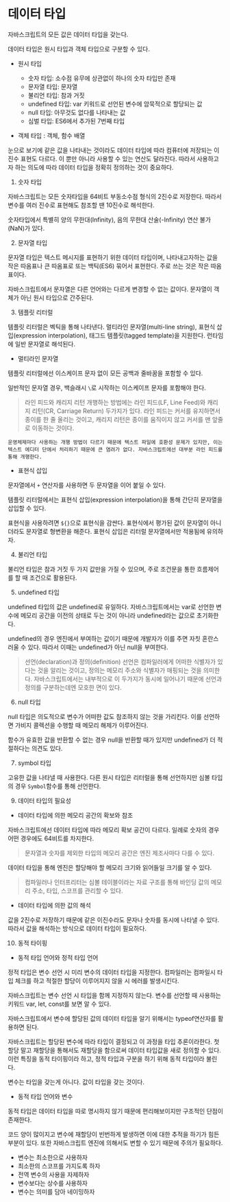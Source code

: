 # 데이터 타입

자바스크립트의 모든 값은 데이터 타입을 갖는다.

데이터 타입은 원시 타입과 객체 타입으로 구분할 수 있다.

- 원시 타입
    + 숫자 타입: 소수점 유무에 상관없이 하나의 숫자 타입만 존재
    + 문자열 타입: 문자열
    + 불리언 타입: 참과 거짓
    + undefined 타입: var 키워드로 선언된 변수에 암묵적으로 할당되는 값
    + null 타입: 아무것도 없다를 나타내는 값
    + 심벌 타입: ES6에서 추가된 7번째 타입

- 객체 타입 : 객체, 함수 배열

눈으로 보기에 같은 값을 나타내는 것이라도 데이터 타입에 따라 컴퓨터에 저장되는 이진수 표현도 다르다. 이 뿐만 아니라 사용할 수 있는 연산도 달라진다. 따라서 사용하고자 하는 의도에 따라 데이터 타입을 정확히 정의하는 것이 중요하다.

1. 숫자 타입

자바스크립트는 모든 숫자타입을 64비트 부동소수점 형식의 2진수로 저장한다. 따라서 변수를 여러 진수로 표현해도 참조할 땐 10진수로 해석한다.

숫자타입에서 특별히 양의 무한대(Infinity), 음의 무한대 산술(-Infinity) 연산 불가(NaN)가 있다. 

2. 문자열 타입

문자열 타입은 텍스트 메시지를 표현하기 위한 데이터 타입이며, 나타내고자하는 값을 작은 따옴표나 큰 따옴표로 또는 백틱(ES6) 묶어서 표현한다. 주로 쓰는 것은 작은 따옴표이다.

자바스크립트에서 문자열은 다른 언어와는 다르게 변경할 수 없는 값이다. 문자열이 객체가 아닌 원시 타입으로 간주된다.

3. 템플릿 리터럴

템플릿 리터럴은 벡틱을 통해 나타낸다. 멀티라인 문자열(multi-line string), 표현식 삽입(expression interpolation), 태그드 템플릿(tagged template)을 지원한다. 런타임에 일반 문자열로 해석된다.

- 멀티라인 문자열

템플릿 리터럴에선 이스케이프 문자 없이 모든 공백과 줄바꿈을 포함할 수 있다.

일반적인 문자열 경우, 백슬래시 `\`로 시작하는 이스케이프 문자를 포함해야 한다. 

>라인 피드와 캐리지 리턴
    개행하는 방법에는 라인 피드(LF, Line Feed)와 캐리지 리턴(CR, Carriage Return) 두가지가 있다. 라인 피드는 커서를 유지하면서 종이를 한 줄 올리는 것이고, 캐리지 리턴은 종이를 움직이지 않고 커서를 맨 앞줄로 이동하는 것이다.

    운영체제마다 사용하는 개행 방법이 다르기 때문에 텍스트 파일에 호환성 문제가 있지만, 이는 텍스트 에디터 단에서 처리하기 때문에 큰 염려가 없다. 자바스크립트에선 대부분 라인 피드를 통해 개행한다.

- 표현식 삽입

문자열에서 `+` 연산자를 사용하면 두 문자열을 이어 붙일 수 있다. 

템플릿 리터럴에서는 표현식 삽입(expression interpolation)을 통해 간단히 문자열을 삽입할 수 있다.

표현식을 사용하려면 `${}`으로 표현식을 감싼다. 표현식에서 평가된 값이 문자열이 아니더라도 문자열로 형변환을 해준다. 표현식 삽입은 리터럴 문자열에서만 적용됨에 유의하자.

4. 불리언 타입

불리언 타입은 참과 거짓 두 가지 값만을 가질 수 있으며, 주로 조건문을 통한 흐름제어를 할 때 조건으로 활용된다.

5. undefined 타입

undefined 타입의 값은 undefined로 유일하다. 자바스크립트에서는 var로 선언한 변수에 메모리 공간을 이전의 상태로 두는 것이 아니라 undefined라는 값으로 초기화한다. 

undefined의 경우 엔진에서 부여하는 값이기 때문에 개발자가 이를 주면 자칫 혼란스러울 수 있다. 따라서 이때는 undefined가 아닌 null을 부여한다.

> 선언(declaration)과 정의(definition)
    선언은 컴파일러에게 어떠한 식별자가 있다는 것을 알리는 것이고, 정의는 메모리 주소와 식별자가 매핑되는 것을 의미한다.
    자바스크립트에서는 내부적으로 이 두가지가 동시에 일어나기 때문에 선언과 정의를 구분하는데엔 모호한 면이 있다.

6. null 타입

null 타입은 의도적으로 변수가 어떠한 값도 참조하지 않는 것을 가리킨다. 이를 선언하면 가비지 콜렉션을 수행할 때 메모리 해제가 이루어진다.

함수가 유효한 값을 반환할 수 없는 경우 null을 반환할 때가 있지만 undefined가 더 적절하다는 의견도 있다.

7. symbol 타입

고유한 값을 나타낼 때 사용한다. 다른 원시 타입은 리터럴을 통해 선언하지만 심볼 타입의 경우 `Symbol`함수를 통해 선언한다.

9. 데이터 타입의 필요성

- 데이터 타입에 의한 메모리 공간의 확보와 참조

자바스크립트에선 데이터 타입에 따라 메모리 확보 공간이 다르다. 일례로 숫자의 경우 어떤 경우에도 64비트를 차지한다.

>문자열과 숫자를 제외한 타입의 메모리 공간은 엔진 제조사마다 다를 수 있다. 

데이터 타입을 통해 엔진은 할당해야 할 메모리 크기와 읽어들일 크기를 알 수 있다.

> 컴파일러나 인터프리터는 심볼 테이블이라는 자료 구조를 통해 바인딩 값의 메모리 주소, 타입, 스코프를 관리할 수 있다.

- 데이터 타입에 의한 값의 해석

값을 2진수로 저장하기 때문에 같은 이진수라도 문자나 숫자를 동시에 나타낼 수 있다. 따라서 값을 해석하는 방식으로 데이터 타입이 필요하다.

10. 동적 타이핑

- 동적 타입 언어와 정적 타입 언어

정적 타입은 변수 선언 시 미리 변수의 데이터 타입을 지정한다. 컴파일러는 컴파일시 타입 체크를 하고 적절한 할당이 이루어지지 않을 시 에러를 발생시킨다.

자바스크립트는 변수 선언 시 타입을 함께 지정하지 않는다. 변수를 선언할 때 사용하는 키워드 var, let, const를 보면 알 수 있다.

자바스크립트에서 변수에 할당된 값의 데이터 타입을 알기 위해서는 typeof연산자를 활용하면 된다. 

자바스크립트는 할당된 변수에 따라 타입이 결정되고 이 과정을 타입 추론이라한다. 첫 할당 말고 재할당을 통해서도 재할당을 함으로써 데이터 타입값을 새로 정의할 수 있다. 이런 특징을 동적 타이핑이라 하고, 정적 타입과 구분을 하기 위해 동적 타입이라 불린다.

변수는 타입을 갖는게 아니다. 값이 타입을 갖는 것이다.

- 동적 타입 언어와 변수

동적 타입은 데이터 타입을 따로 명시하지 않기 때문에 편리해보이지만 구조적인 단점이 존재한다. 

코드 양이 많이지고 변수에 재할당이 빈번하게 발생하면 이에 대한 추적을 하기가 힘든 부분이 있다. 또한 자바스크립트 엔진에 의해서도 변할 수 있기 때문에 주의가 필요하다.

- 변수는 최소한으로 사용하자
- 최소한의 스코프를 가지도록 하자
- 전역 변수의 사용을 자제하자
- 변수보다는 상수를 사용하자
- 변수는 의미를 담아 네이밍하자

